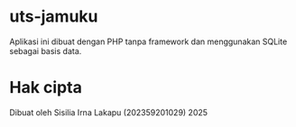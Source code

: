 # uts-jamuku

Aplikasi ini dibuat dengan PHP tanpa framework dan menggunakan SQLite sebagai basis data.

# Hak cipta

Dibuat oleh Sisilia Irna Lakapu (202359201029) 2025 
